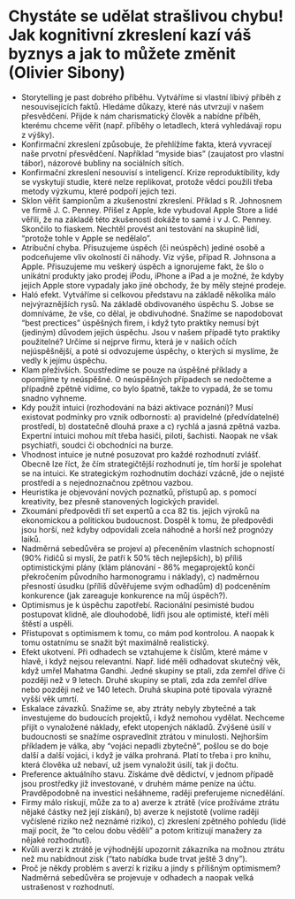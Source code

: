 # Chystáte se udělat strašlivou chybu! Jak kognitivní zkreslení kazí váš byznys a jak to můžete změnit (Olivier Sibony)
* Storytelling je past dobrého příběhu. Vytváříme si vlastní líbivý příběh z nesouvisejících faktů. Hledáme důkazy, které nás utvrzují v našem přesvědčení. Přijde k nám charismatický člověk a nabídne příběh, kterému chceme věřit (např. příběhy o letadlech, která vyhledávají ropu z výšky).
* Konfirmační zkreslení způsobuje, že přehlížíme fakta, která vyvracejí naše prvotní přesvědčení. Například “myside bias” (zaujatost pro vlastní tábor), názorové bubliny na sociálních sítích.
* Konfirmační zkreslení nesouvisí s inteligencí. Krize reproduktibility, kdy se vyskytují studie, které nelze replikovat, protože vědci použili třeba metody výzkumu, které podpoří jejich tezi. 
* Sklon věřit šampionům a zkušenostní zkreslení. Příklad s R. Johnosnem ve firmě J. C. Penney. Přišel z Apple, kde vybudoval Apple Store a lidé věřili, že na základě této zkušenosti dokáže to samé i v J. C. Penney. Skončilo to fiaskem. Nechtěl provést ani testování na skupině lidí, “protože tohle v Apple se nedělalo”. 
* Atribuční chyba. Přisuzujeme úspěch (či neúspěch) jediné osobě a podceňujeme vliv okolností či náhody. Viz výše, případ R. Johnsona a Apple. Přisuzujeme mu veškerý úspěch a ignorujeme fakt, že šlo o unikátní produkty jako prodej iPodu, iPhone a iPad a je možné, že kdyby jejich Apple store vypadaly jako jiné obchody, že by měly stejné prodeje.
* Haló efekt. Vytváříme si celkovou představu na základě několika málo nejvýraznějších rysů. Na základě obdivovaného úspěchu S. Jobse se domníváme, že vše, co dělal, je obdivuhodné. Snažíme se napodobovat “best prectices” úspěšných firem, i když tyto praktiky nemusí být (jediným) důvodem jejich úspěchu. Jsou v našem případě tyto praktiky použitelné? Určíme si nejprve firmu, která je v našich očích nejúspěšnější, a poté si odvozujeme úspěchy, o kterých si myslíme, že vedly k jejímu úspěchu. 
* Klam přeživších. Soustředíme se pouze na úspěšné příklady a opomíjíme ty neúspěšné. O neúspěšných případech se nedočteme a případně zpětně vidíme, co bylo špatně, takže to vypadá, že se tomu snadno vyhneme.
* Kdy použít intuici (rozhodování na bázi aktivace poznání)? Musí existovat podmínky pro vznik odbornosti: a) pravidelné (předvídatelné) prostředí, b) dostatečně dlouhá praxe a c) rychlá a jasná zpětná vazba. Expertní intuici mohou mít třeba hasiči, piloti, šachisti. Naopak ne však psychiatři, soudci či obchodníci na burze. 
* Vhodnost intuice je nutné posuzovat pro každé rozhodnutí zvlášť. Obecně lze říct, že čím strategičtější rozhodnutí je, tím horší je spolehat se na intuici. Ke strategickým rozhodnutím dochází vzácně, jde o nejisté prostředí a s nejednoznačnou zpětnou vazbou.
* Heuristika je objevování nových poznatků, přístupů ap. s pomocí kreativity, bez přesně stanovených logických pravidel.
* Zkoumání předpovědi tří set expertů a cca 82 tis. jejich výroků na ekonomickou a politickou budoucnost. Dospěl k tomu, že předpovědi jsou horší, než kdyby odpovídali zcela náhodně a horší než prognózy laiků.
* Nadměrná sebedůvěra se projeví a) přeceněním vlastních schopností (90% řidičů si myslí, že patří k 50% těch nejlepších), b) příliš optimistickými plány (klám plánování - 86% megaprojektů končí překročením původního harmonogramu i náklady), c) nadměrnou přesností úsudku (příliš důvěřujeme svým odhadům) d) podceněním konkurence (jak zareaguje konkurence na můj úspěch?).
* Optimismus je k úspěchu zapotřebí. Racionální pesimisté budou postupovat klidně, ale dlouhodobě, lídři jsou ale optimisté, kteří měli štěstí a uspěli.
* Přistupovat s optimismem k tomu, co mám pod kontrolou. A naopak k tomu ostatnímu se snažit být maximálně realistický.
* Efekt ukotvení. Při odhadech se vztahujeme k číslům, které máme v hlavě, i když nejsou relevantní. Např. lidé měli odhadovat skutečný věk, když umřel Mahatma Gandhi. Jedné skupiny se ptali, zda zemřel dříve či později než v 9 letech. Druhé skupiny se ptali, zda zda zemřel dříve nebo později než ve 140 letech. Druhá skupina poté tipovala výrazně vyšší věk umrtí.
* Eskalace závazků. Snažíme se, aby ztráty nebyly zbytečné a tak investujeme do budoucích projektů, i když nemohou vydělat. Nechceme přijít o vynaložené náklady, efekt utopených nákladů. Zvýšené úsilí v budoucnosti se snažíme ospravedlnit ztrátou v minulosti. Nejhorším příkladem je válka, aby “vojáci nepadli zbytečně”, pošlou se do boje další a další vojáci, i když je válka prohraná. Platí to třeba i pro knihu, která člověka už nebaví, už jsem vynaložit úsilí, tak ji dočtu.
* Preference aktuálního stavu. Získáme dvě dědictví, v jednom případě jsou prostředky již investované, v druhém máme peníze na účtu. Pravděpodobně na investici nešáhneme, raději preferujeme nicnedělání.
* Firmy málo riskují, může za to a) averze k ztrátě (více prožíváme ztrátu nějaké částky než její získání), b) averze k nejistotě (volíme raději vyčíslené riziko než neznámé riziko), c) zkreslení zpětného pohledu (lidé mají pocit, že “to celou dobu věděli” a potom kritizují manažery za nějaké rozhodnutí).
* Kvůli averzi k ztrátě je výhodnější upozornit zákazníka na možnou ztrátu než mu nabídnout zisk (“tato nabídka bude trvat ještě 3 dny”).
* Proč je někdy problém s averzí k riziku a jindy s přílišným optimismem? Nadměrná sebedůvěra se projevuje v odhadech a naopak velká ustrašenost v rozhodnutí.
